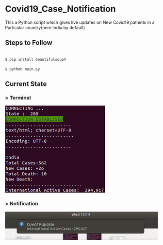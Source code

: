 # Covid19_Case_Notification
This a Python script which gives live updates on New Covid19 patients in a Particular country(here India by default)


## Steps to Follow

```shell

$ pip install beautifulsoup4

$ python main.py

```


## Current State

### > Terminal
![](currentState.png)

### > Notification
![](Notification.png)
